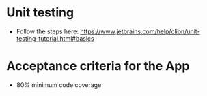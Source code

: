 # Unit testing

* Follow the steps here: https://www.jetbrains.com/help/clion/unit-testing-tutorial.html#basics

# Acceptance criteria for the App
 * 80% minimum code coverage

